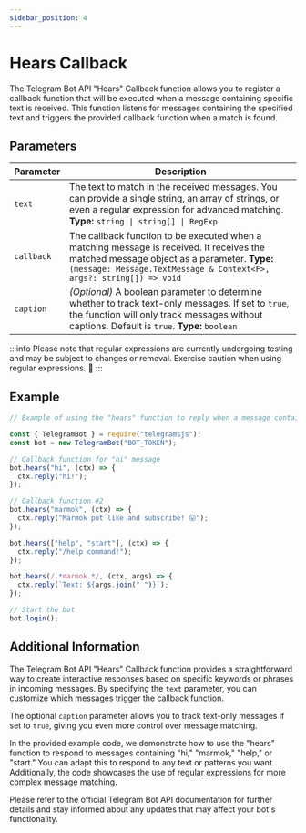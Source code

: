 ```yaml
---
sidebar_position: 4
---
```


# Hears Callback

The Telegram Bot API "Hears" Callback function allows you to register a callback function that will be executed when a message containing specific text is received. This function listens for messages containing the specified text and triggers the provided callback function when a match is found.

## Parameters

| Parameter  | Description                                                                                                                                                                                                       |
| ---------- | ----------------------------------------------------------------------------------------------------------------------------------------------------------------------------------------------------------------- |
| `text`     | The text to match in the received messages. You can provide a single string, an array of strings, or even a regular expression for advanced matching. **Type:** `string \| string[] \| RegExp`                    |
| `callback` | The callback function to be executed when a matching message is received. It receives the matched message object as a parameter. **Type:** `(message: Message.TextMessage & Context<F>, args?: string[]) => void` |
| `caption`  | _(Optional)_ A boolean parameter to determine whether to track text-only messages. If set to `true`, the function will only track messages without captions. Default is `true`. **Type:** `boolean`               |

:::info
Please note that regular expressions are currently undergoing testing and may be subject to changes or removal. Exercise caution when using regular expressions. 🧐
:::

## Example

```javascript
// Example of using the "hears" function to reply when a message contains "hi"

const { TelegramBot } = require("telegramsjs");
const bot = new TelegramBot("BOT_TOKEN");

// Callback function for "hi" message
bot.hears("hi", (ctx) => {
  ctx.reply("hi!");
});

// Callback function #2
bot.hears("marmok", (ctx) => {
  ctx.reply("Marmok put like and subscribe! 😛");
});

bot.hears(["help", "start"], (ctx) => {
  ctx.reply("/help command!");
});

bot.hears(/.*marmok.*/, (ctx, args) => {
  ctx.reply(`Text: ${args.join(" ")}`);
});

// Start the bot
bot.login();
```

## Additional Information

The Telegram Bot API "Hears" Callback function provides a straightforward way to create interactive responses based on specific keywords or phrases in incoming messages. By specifying the `text` parameter, you can customize which messages trigger the callback function.

The optional `caption` parameter allows you to track text-only messages if set to `true`, giving you even more control over message matching.

In the provided example code, we demonstrate how to use the "hears" function to respond to messages containing "hi," "marmok," "help," or "start." You can adapt this to respond to any text or patterns you want. Additionally, the code showcases the use of regular expressions for more complex message matching.

Please refer to the official Telegram Bot API documentation for further details and stay informed about any updates that may affect your bot's functionality.
